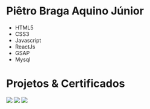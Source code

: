 # Piêtro Braga Aquino Júnior
- HTML5
- CSS3
- Javascript
- ReactJs
- GSAP
- Mysql

# Projetos & Certificados
<img src="https://user-images.githubusercontent.com/85259321/178920494-076a1b99-7e1f-4feb-873b-4a287fc31498.gif" />
<img src="https://user-images.githubusercontent.com/85259321/179030066-dd09a757-f8cb-4703-9996-e8ffc418020f.jpg" />
<img src="https://user-images.githubusercontent.com/85259321/179030084-625fdaa0-8b0b-4cd6-892d-f78ddbffbbbc.jpg" />
